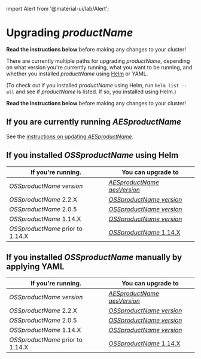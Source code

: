 import Alert from '@material-ui/lab/Alert';

# Upgrading $productName$

<Alert severity="warning">
  <b>Read the instructions below</b> before making any changes to your cluster!
</Alert>

There are currently multiple paths for upgrading $productName$, depending on what version you're currently
running, what you want to be running, and whether you installed $productName$ using [Helm](../helm) or
YAML.

(To check out if you installed $productName$ using Helm, run `helm list --all` and see if
$productName$ is listed. If so, you installed using Helm.)

<Alert severity="warning">
  <b>Read the instructions below</b> before making any changes to your cluster!
</Alert>

## If you are currently running $AESproductName$

See the [instructions on updating $AESproductName$](../../../../../edge-stack/$aesDocsVersion$/topics/install/migration-matrix).

## If you installed $OSSproductName$ using Helm

| If you're running.               | You can upgrade to                                                                                                         |
|----------------------------------|----------------------------------------------------------------------------------------------------------------------------|
| $OSSproductName$ $version$       | [$AESproductName$ $aesVersion$](/docs/edge-stack/$aesDocsVersion$/topics/install/upgrade/helm/emissary-2.1/edge-stack-2.3) |
| $OSSproductName$ 2.2.X           | [$OSSproductName$ $version$](../upgrade/helm/emissary-2.1/emissary-2.3)                                                    |
| $OSSproductName$ 2.0.5           | [$OSSproductName$ $version$](../upgrade/helm/emissary-2.0/emissary-2.3)                                                    |
| $OSSproductName$ 1.14.X          | [$OSSproductName$ $version$](../upgrade/helm/emissary-1.14/emissary-2.3)                                                   |
| $OSSproductName$ prior to 1.14.X | [$OSSproductName$ 1.14.X](../../../../1.14/topics/install/upgrading)                                                       |

## If you installed $OSSproductName$ manually by applying YAML

| If you're running.               | You can upgrade to                                                                                                         |
|----------------------------------|----------------------------------------------------------------------------------------------------------------------------|
| $OSSproductName$ $version$       | [$AESproductName$ $aesVersion$](/docs/edge-stack/$aesDocsVersion$/topics/install/upgrade/yaml/emissary-2.1/edge-stack-2.3) |
| $OSSproductName$ 2.2.X           | [$OSSproductName$ $version$](../upgrade/yaml/emissary-2.1/emissary-2.3)                                                    |
| $OSSproductName$ 2.0.5           | [$OSSproductName$ $version$](../upgrade/yaml/emissary-2.0/emissary-2.3)                                                    |
| $OSSproductName$ 1.14.X          | [$OSSproductName$ $version$](../upgrade/yaml/emissary-1.14/emissary-2.3)                                                   |
| $OSSproductName$ prior to 1.14.X | [$OSSproductName$ 1.14.X](../../../../1.14/topics/install/upgrading)                                                       |

